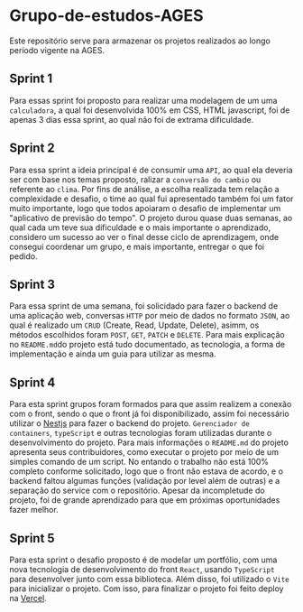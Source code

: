 # Grupo-de-estudos-AGES

Este repositório serve para armazenar os projetos realizados ao longo período vigente na AGES.

## Sprint 1

Para essas sprint foi proposto para realizar uma modelagem de um uma `calculadora`, a qual foi desenvolvida 100% em CSS, HTML javascript, foi de apenas 3 dias essa sprint, ao qual não foi de extrama dificuldade.

## Sprint 2

Para essa sprint a ideia principal é de consumir uma `API`, ao qual ela deveria ser com base nos temas proposto, ralizar a `conversão do cambio` ou referente ao `clima`. Por fins de análise, a escolha realizada tem relação a complexidade e desafio, o time ao qual fui apresentado também foi um fator muito importante, logo que todos apoiaram o desafio de implementar um "aplicativo de previsão do tempo". O projeto durou quase duas semanas, ao qual cada um teve sua dificuldade e o mais importante o aprendizado, considero um sucesso ao ver o final desse ciclo de aprendizagem, onde consegui coordenar um grupo, e mais importante, entregar o que foi pedido.

## Sprint 3

Para essa sprint de uma semana, foi solicidado para fazer o backend de uma aplicação web, conversas `HTTP` por meio de dados no formato `JSON`, ao qual é realizado um `CRUD` (Create, Read, Update, Delete), asimm, os métodos escolhidos foram `POST`, `GET`, `PATCH` e `DELETE`. Para mais explicação no `README.md`do projeto está tudo documentado, as tecnologia, a forma de implementação e ainda um guia para utilizar as mesma.

## Sprint 4

Para esta sprint grupos foram formados para que assim realizem a conexão com o front, sendo o que o front já foi disponibilizado, assim foi necessário utilizar o [Nestjs](https://docs.nestjs.com/) para fazer  o backend do projeto. `Gerenciador de containers`, `typeScript` e outras tecnologias foram utilizadas durante o desenvolvimento do projeto. Para mais informações o `README.md` do projeto apresenta seus contribuidores, como executar o projeto por meio de um simples comando de um script. No entando o trabalho não está 100% completo conforme solicitado, logo que o front não estava de acordo, e o backend faltou algumas funções (validação por level além de outras) e a separação do service com o repositório. Apesar da incompletude do projeto, foi de grande aprendizado para que em próximas oportunidades fazer melhor.

## Sprint 5

Para esta sprint o desafio proposto é de modelar um portfólio, com uma nova tecnologia de desenvolvimento do front `React`, usando `TypeScript` para desenvolver junto com essa biblioteca. Além disso, foi utilizado o `Vite` para inicializar o projeto. Com isso, para finalizar o projeto foi feito deploy na [Vercel](https://grupo-de-estudos-ages.vercel.app/).
